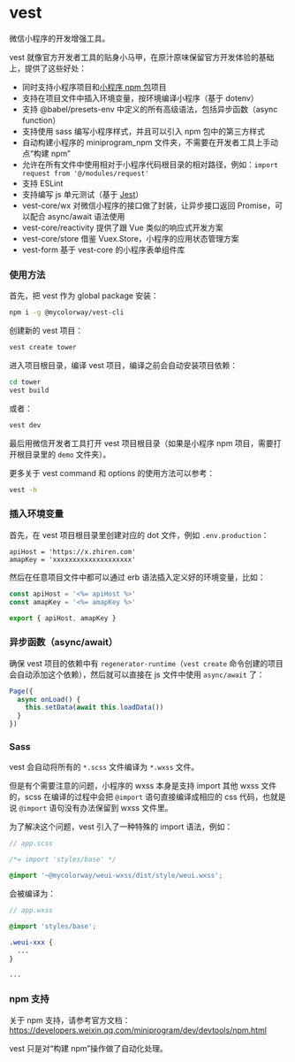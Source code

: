 # vest

微信小程序的开发增强工具。

vest 就像官方开发者工具的贴身小马甲，在原汁原味保留官方开发体验的基础上，提供了这些好处：

* 同时支持小程序项目和[小程序 npm 包](https://developers.weixin.qq.com/miniprogram/dev/devtools/npm.html)项目
* 支持在项目文件中插入环境变量，按环境编译小程序（基于 dotenv）
* 支持 @babel/presets-env 中定义的所有高级语法，包括异步函数（async function）
* 支持使用 sass 编写小程序样式，并且可以引入 npm 包中的第三方样式
* 自动构建小程序的 miniprogram_npm 文件夹，不需要在开发者工具上手动点“构建 npm”
* 允许在所有文件中使用相对于小程序代码根目录的相对路径，例如：`import request from '@/modules/request'`
* 支持 ESLint
* 支持编写 js 单元测试（基于 [Jest](https://jestjs.io)）
* vest-core/wx 对微信小程序的接口做了封装，让异步接口返回 Promise，可以配合 async/await 语法使用
* vest-core/reactivity 提供了跟 Vue 类似的响应式开发方案
* vest-core/store 借鉴 Vuex.Store，小程序的应用状态管理方案
* vest-form 基于 vest-core 的小程序表单组件库

### 使用方法

首先，把 vest 作为 global package 安装：

```bash
npm i -g @mycolorway/vest-cli
```

创建新的 vest 项目：

```bash
vest create tower
```

进入项目根目录，编译 vest 项目，编译之前会自动安装项目依赖：

```bash
cd tower
vest build
```

或者：

```bash
vest dev
```

最后用微信开发者工具打开 vest 项目根目录（如果是小程序 npm 项目，需要打开根目录里的 `demo` 文件夹）。

更多关于 vest command 和 options 的使用方法可以参考：

```bash
vest -h
```

### 插入环境变量

首先，在 vest 项目根目录里创建对应的 dot 文件，例如 `.env.production`：

```
apiHost = 'https://x.zhiren.com'
amapKey = 'xxxxxxxxxxxxxxxxxxxx'
```

然后在任意项目文件中都可以通过 erb 语法插入定义好的环境变量，比如：

```js
const apiHost = '<%= apiHost %>'
const amapKey = '<%= amapKey %>'

export { apiHost, amapKey }
```

### 异步函数（async/await）

确保 vest 项目的依赖中有 `regenerator-runtime`（`vest create` 命令创建的项目会自动添加这个依赖），然后就可以直接在 js 文件中使用 `async/await` 了：

```js
Page({
  async onLoad() {
    this.setData(await this.loadData())
  }
})
```

### Sass

vest 会自动将所有的 `*.scss` 文件编译为 `*.wxss` 文件。

但是有个需要注意的问题，小程序的 wxss 本身是支持 import 其他 wxss 文件的，scss 在编译的过程中会把 `@import` 语句直接编译成相应的 css 代码，也就是说 `@import` 语句没有办法保留到 wxss 文件里。

为了解决这个问题，vest 引入了一种特殊的 import 语法，例如：

```scss
// app.scss

/*= import 'styles/base' */

@import '~@mycolorway/weui-wxss/dist/style/weui.wxss';
```

会被编译为：

```scss
// app.wxss

@import 'styles/base';

.weui-xxx {
  ...
}

...
```

### npm 支持

关于 npm 支持，请参考官方文档：https://developers.weixin.qq.com/miniprogram/dev/devtools/npm.html

vest 只是对“构建 npm”操作做了自动化处理。
